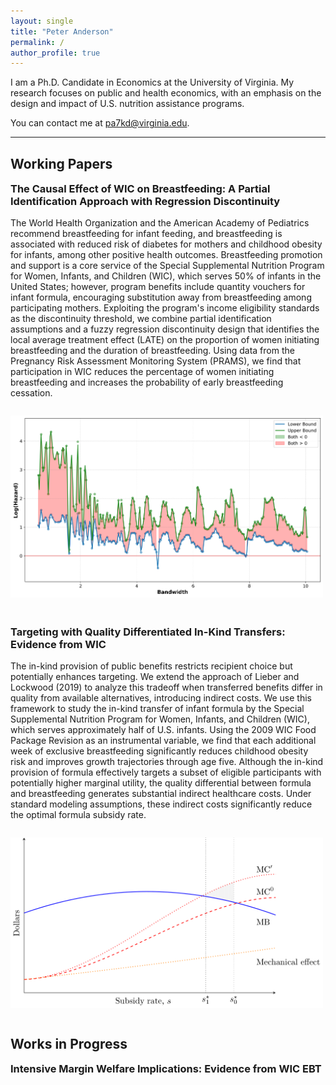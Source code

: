 ```yaml
---
layout: single
title: "Peter Anderson"
permalink: /
author_profile: true
---
```


I am a Ph.D. Candidate in Economics at the University of Virginia. My research focuses on public and health economics, with an emphasis on the design and impact of U.S. nutrition assistance programs. 

You can contact me at [pa7kd@virginia.edu](mailto:pa7kd@virginia.edu).

---

## Working Papers

<div style="margin-bottom: 3em;">
  <h3 style="margin-top: 0;"><strong>The Causal Effect of WIC on Breastfeeding: A Partial Identification Approach with Regression Discontinuity</strong></h3>
  <p>
    The World Health Organization and the American Academy of Pediatrics recommend breastfeeding for infant feeding, and breastfeeding is associated with reduced risk of diabetes for mothers and childhood obesity for infants, among other positive health outcomes. Breastfeeding promotion and support is a core service of the Special Supplemental Nutrition Program for Women, Infants, and Children (WIC), which serves 50% of infants in the United States; however, program benefits include quantity vouchers for infant formula, encouraging substitution away from breastfeeding among participating mothers. Exploiting the program's income eligibility standards as the discontinuity threshold, we combine partial identification assumptions and a fuzzy regression discontinuity design that identifies the local average treatment effect (LATE) on the proportion of women initiating breastfeeding and the duration of breastfeeding. Using data from the Pregnancy Risk Assessment Monitoring System (PRAMS), we find that participation in WIC reduces the percentage of women initiating breastfeeding and increases the probability of early breastfeeding cessation.
  </p>
  <img src="images/FIGURE_breastfeeding_duration_weeks_LATE_slope_1.00.png" alt="Breastfeeding Graphic" width="500" style="margin-top: 1em;" />
</div>

<div style="margin-bottom: 3em;">
  <h3 style="margin-top: 0;"><strong>Targeting with Quality Differentiated In-Kind Transfers: Evidence from WIC</strong></h3>
  <p>
    The in-kind provision of public benefits restricts recipient choice but potentially enhances targeting. We extend the approach of Lieber and Lockwood (2019) to analyze this tradeoff when transferred benefits differ in quality from available alternatives, introducing indirect costs. We use this framework to study the in-kind transfer of infant formula by the Special Supplemental Nutrition Program for Women, Infants, and Children (WIC), which serves approximately half of U.S. infants. Using the 2009 WIC Food Package Revision as an instrumental variable, we find that each additional week of exclusive breastfeeding significantly reduces childhood obesity risk and improves growth trajectories through age five. Although the in-kind provision of formula effectively targets a subset of eligible participants with potentially higher marginal utility, the quality differential between formula and breastfeeding generates substantial indirect healthcare costs. Under standard modeling assumptions, these indirect costs significantly reduce the optimal formula subsidy rate.
  </p>
  <img src="images/costs_benefits_subsidy.png" alt="Costs and Benefits of a Subsidy with Quality Effects" width="500" style="margin-top: 1em;" />
</div>

## Works in Progress

<div style="margin-bottom: 3em;">
  <h3 style="margin-top: 0;"><strong>Intensive Margin Welfare Implications: Evidence from WIC EBT</strong></h3>
</div>
